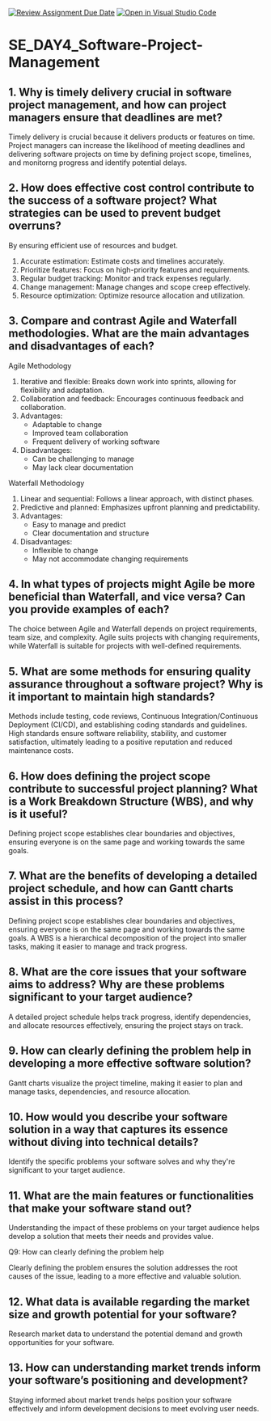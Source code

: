 [![Review Assignment Due Date](https://classroom.github.com/assets/deadline-readme-button-22041afd0340ce965d47ae6ef1cefeee28c7c493a6346c4f15d667ab976d596c.svg)](https://classroom.github.com/a/9pw6JKcu)
[![Open in Visual Studio Code](https://classroom.github.com/assets/open-in-vscode-2e0aaae1b6195c2367325f4f02e2d04e9abb55f0b24a779b69b11b9e10269abc.svg)](https://classroom.github.com/online_ide?assignment_repo_id=19281691&assignment_repo_type=AssignmentRepo)
# SE_DAY4_Software-Project-Management
## 1. Why is timely delivery crucial in software project management, and how can project managers ensure that deadlines are met?
Timely delivery is crucial because it delivers products or features on time.
Project managers can increase the likelihood of meeting deadlines and delivering software projects on time by defining project scope, timelines, and monitorng progress and identify potential delays.

## 2. How does effective cost control contribute to the success of a software project? What strategies can be used to prevent budget overruns?
By ensuring efficient use of resources and budget.
1. Accurate estimation: Estimate costs and timelines accurately.
2. Prioritize features: Focus on high-priority features and requirements.
3. Regular budget tracking: Monitor and track expenses regularly.
4. Change management: Manage changes and scope creep effectively.
5. Resource optimization: Optimize resource allocation and utilization.

## 3. Compare and contrast Agile and Waterfall methodologies. What are the main advantages and disadvantages of each?
Agile Methodology
1. Iterative and flexible: Breaks down work into sprints, allowing for flexibility and adaptation.
2. Collaboration and feedback: Encourages continuous feedback and collaboration.
3. Advantages:
    - Adaptable to change
    - Improved team collaboration
    - Frequent delivery of working software
4. Disadvantages:
    - Can be challenging to manage
    - May lack clear documentation

Waterfall Methodology
1. Linear and sequential: Follows a linear approach, with distinct phases.
2. Predictive and planned: Emphasizes upfront planning and predictability.
3. Advantages:
    - Easy to manage and predict
    - Clear documentation and structure
4. Disadvantages:
    - Inflexible to change
    - May not accommodate changing requirements

## 4. In what types of projects might Agile be more beneficial than Waterfall, and vice versa? Can you provide examples of each?

The choice between Agile and Waterfall depends on project requirements, team size, and complexity. Agile suits projects with changing requirements, while Waterfall is suitable for projects with well-defined requirements.

## 5. What are some methods for ensuring quality assurance throughout a software project? Why is it important to maintain high standards?
Methods include testing, code reviews, Continuous Integration/Continuous Deployment (CI/CD), and establishing coding standards and guidelines.
High standards ensure software reliability, stability, and customer satisfaction, ultimately leading to a positive reputation and reduced maintenance costs.

## 6. How does defining the project scope contribute to successful project planning? What is a Work Breakdown Structure (WBS), and why is it useful?
Defining project scope establishes clear boundaries and objectives, ensuring everyone is on the same page and working towards the same goals.



## 7. What are the benefits of developing a detailed project schedule, and how can Gantt charts assist in this process?
Defining project scope establishes clear boundaries and objectives, ensuring everyone is on the same page and working towards the same goals.
A WBS is a hierarchical decomposition of the project into smaller tasks, making it easier to manage and track progress.


## 8. What are the core issues that your software aims to address? Why are these problems significant to your target audience?
A detailed project schedule helps track progress, identify dependencies, and allocate resources effectively, ensuring the project stays on track.



## 9. How can clearly defining the problem help in developing a more effective software solution?
Gantt charts visualize the project timeline, making it easier to plan and manage tasks, dependencies, and resource allocation.

## 10. How would you describe your software solution in a way that captures its essence without diving into technical details?
Identify the specific problems your software solves and why they're significant to your target audience.


## 11. What are the main features or functionalities that make your software stand out?
Understanding the impact of these problems on your target audience helps develop a solution that meets their needs and provides value.

Q9: How can clearly defining the problem help

Clearly defining the problem ensures the solution addresses the root causes of the issue, leading to a more effective and valuable solution.
## 12. What data is available regarding the market size and growth potential for your software?
Research market data to understand the potential demand and growth opportunities for your software.

## 13. How can understanding market trends inform your software’s positioning and development?
Staying informed about market trends helps position your software effectively and inform development decisions to meet evolving user needs.
